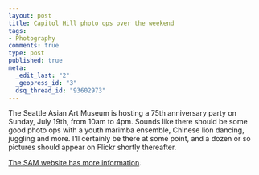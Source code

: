 ```yaml
--- 
layout: post
title: Capitol Hill photo ops over the weekend
tags: 
- Photography
comments: true
type: post
published: true
meta: 
  _edit_last: "2"
  _geopress_id: "3"
  dsq_thread_id: "93602973"
---
```

The Seattle Asian Art Museum is hosting a 75th anniversary party on Sunday, July 19th, from 10am to 4pm. Sounds like there should be some good photo ops with a youth marimba ensemble, Chinese lion dancing, juggling and more. I'll certainly be there at some point, and a dozen or so pictures should appear on Flickr shortly thereafter.

<a href="http://www.seattleartmuseum.org/calendar/eventDetail.asp?eventID=13848&amp;month=6&amp;day=19&amp;year=2008&amp;sxID=&amp;WHEN=&amp;sxTitle=">The SAM website has more information</a>.
